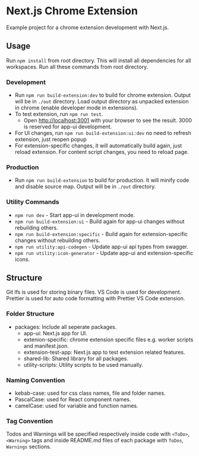 # Next.js Chrome Extension

Example project for a chrome extension development with Next.js.

## Usage

Run `npm install` from root directory. This will install all dependencies for all workspaces.
Run all these commands from root directory.

### Development

- Run `npm run build-extension:dev` to build for chrome extension. Output will be in `./out` directory. Load output directory as unpacked extension in chrome (enable developer mode in extensions).
- To test extension, run `npm run test`.
  - Open [http://localhost:3001](http://localhost:3001) with your browser to see the result. 3000 is reserved for app-ui development.
- For UI changes, run `npm run build-extension:ui:dev` no need to refresh extension, just reopen popup
- For extension-specific changes, it will automatically build again, just reload extension. For content script changes, you need to reload page.

### Production

- Run `npm run build-extension` to build for production. It will minify code and disable source map. Output will be in `./out` directory.

### Utility Commands

- `npm run dev` - Start app-ui in development mode.
- `npm run build-extension:ui` - Build again for app-ui changes without rebuilding others.
- `npm run build-extension:specific` - Build again for extension-specific changes without rebuilding others.
- `npm run utility:api-codegen` - Update app-ui api types from swagger.
- `npm run utility:icon-generator` - Update app-ui and extension-specific icons.

## Structure

Git lfs is used for storing binary files. VS Code is used for development. Prettier is used for auto code formatting with Prettier VS Code extension.

### Folder Structure

- packages: Include all seperate packages.
  - app-ui: Next.js app for UI.
  - extenion-specific: chrome extension specific files e.g. worker scripts and manifest.json.
  - extension-test-app: Next.js app to test extension related features.
  - shared-lib: Shared library for all packages.
  - utility-scripts: Utility scripts to be used manually.

### Naming Convention

- kebab-case: used for css class names, file and folder names.
- PascalCase: used for React component names.
- camelCase: used for variable and function names.

### Tag Convention

Todos and Warnings will be specified respectively inside code with `<ToDo>`, `<Warning>` tags and inside README.md files of each package with `ToDos`, `Warnings` sections.
